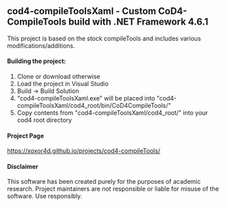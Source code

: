 ## cod4-compileToolsXaml - Custom CoD4-CompileTools build with .NET Framework 4.6.1
This project is based on the stock compileTools and includes various modifications/additions.  

#### Building the project:
1. Clone or download otherwise
2. Load the project in Visual Studio
3. Build -> Build Solution
4. "cod4-compileToolsXaml.exe" will be placed into "cod4-compileToolsXaml/cod4_root/bin/CoD4CompileTools/"
5. Copy contents from "cod4-compileToolsXaml/cod4_root/" into your cod4 root directory

#### Project Page
https://xoxor4d.github.io/projects/cod4-compileTools/

#### Disclaimer
This software has been created purely for the purposes of academic research. Project maintainers are not responsible or liable for misuse of the software. Use responsibly.
